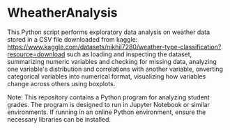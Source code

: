 # WheatherAnalysis
This Python script performs exploratory data analysis on weather data stored in a CSV file downloaded from kaggle: https://www.kaggle.com/datasets/nikhil7280/weather-type-classification?resource=download such as loading and inspecting the dataset, summarizing numeric variables and checking for missing data, analyzing one variable's distribution and correlations with another variable, onverting categorical variables into numerical format, visualizing how variables change across others using boxplots.

Note: This repository contains a Python program for analyzing student grades. The program is designed to run in Jupyter Notebook or similar environments. If running in an online Python environment, ensure the necessary libraries can be installed.

